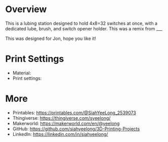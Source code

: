 # Overview
This is a lubing station designed to hold 4x8=32 switches at once, with a dedicated lube, brush, and switch opener holder. This was a remix from ___ 

This was designed for Jon, hope you like it!

# Print Settings
- Material:
- Print settings:

# More
- Printables: https://printables.com/@SiahYeeLong_2539073
- Thingiverse: https://thingiverse.com/syeelong/
- Makerworld: https://makerworld.com/en/@yeelong
- GitHub: https://github.com/siahyeelong/3D-Printing-Projects
- LinkedIn: https://linkedin.com/in/siahyeelong/
